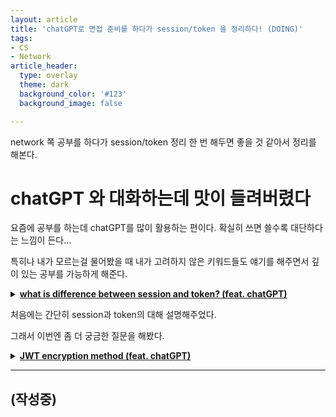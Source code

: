 ```yaml
---
layout: article
title: 'chatGPT로 면접 준비를 하다가 session/token 을 정리하다! (DOING)'
tags:
- CS
- Network
article_header:
  type: overlay
  theme: dark
  background_color: '#123'
  background_image: false

---
```


network 쪽 공부를 하다가 session/token 정리 한 번 해두면 좋을 것 같아서 정리를 해본다.

<!--more-->

# chatGPT 와 대화하는데 맛이 들려버렸다
요즘에 공부를 하는데 chatGPT를 많이 활용하는 편이다. 확실히 쓰면 쓸수록 대단하다는 느낌이 든다...

특히나 내가 모르는걸 물어봤을 때 내가 고려하지 않은 키워드들도 얘기를 해주면서 깊이 있는 공부를 가능하게 해준다.


<details>
  <summary><b><u>what is difference between session and token? (feat. chatGPT)</u></b></summary>

A session and a token are two different concepts used in web applications and authentication systems.

A session refers to a series of interactions between a user and a server during a single browsing session. When a user logs into a web application, a unique session is created between the user and the server. The server stores the user's session data, including user ID, preferences, and other information that is needed to provide a customized experience for the user. The session is usually identified by a unique session ID that is stored in a cookie or as part of the URL.

On the other hand, a token is a piece of data that is used to authenticate a user and grant access to specific resources or actions. Tokens are often used in token-based authentication systems, such as OAuth, where a user is authenticated by providing a token instead of a username and password. Tokens are typically generated by a server and sent to a client application, which then includes the token in subsequent requests to the server to access protected resources.

In summary, while both sessions and tokens are used in authentication and authorization, sessions are used to keep track of a user's interactions during a browsing session, while tokens are used to authenticate and authorize access to specific resources or actions.
</details>

처음에는 간단히 session과 token의 대해 설명해주었다.

그래서 이번엔 좀 더 궁금한 질문을 해봤다.

<details>
  <summary><b><u>JWT encryption method (feat. chatGPT)</u></b></summary>

JSON Web Tokens (JWTs) are a popular method for representing claims securely between parties. JWTs consist of three parts: a header, a payload, and a signature.

The header typically consists of two parts: the type of token (which is JWT) and the hashing algorithm used to secure the token, such as HMAC SHA256 or RSA.

The payload contains the claims or information that the token represents. This information can include the user's identity, authorization scopes, or other metadata.

Finally, the signature is created by taking the header and payload, and signing it using a secret key that only the server knows. The signature is then appended to the header and payload to create the final JWT.

To encrypt a JWT, you can use one of two methods: symmetric encryption or asymmetric encryption.

Symmetric encryption involves using the same secret key to both sign and encrypt the JWT. This method is typically faster and simpler, but requires that the key be shared between the server and any party that needs to validate or decrypt the JWT.

Asymmetric encryption, on the other hand, uses a public-private key pair to encrypt and sign the JWT. The server uses its private key to sign the JWT, and anyone with the corresponding public key can verify the signature and decrypt the JWT. This method is more secure since the private key does not need to be shared, but is generally slower and more complex than symmetric encryption.

To use encryption with JWTs, you would typically use the JWE (JSON Web Encryption) standard. JWE defines a method for encrypting the payload of a JWT, allowing you to protect the sensitive data in the token.

In summary, to encrypt a JWT, you would use the JWE standard and either symmetric or asymmetric encryption to encrypt the payload of the JWT. The resulting encrypted JWT would contain the encrypted payload, along with the header and signature, and would be sent to the client, where it could be decrypted and the claims extracted.
</details>

---

## (작성중)
